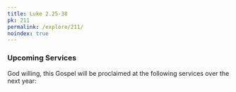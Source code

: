 ```yaml
---
title: Luke 2.25-38
pk: 211
permalink: /explore/211/
noindex: true
---
```


### Upcoming Services

God willing, this Gospel will be proclaimed at the following services over the next year:


